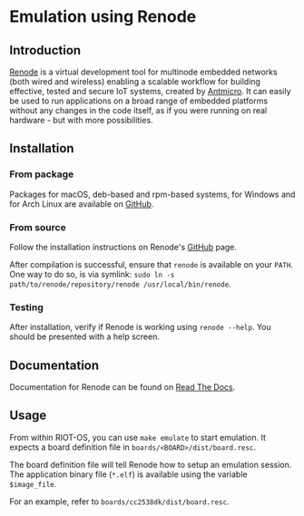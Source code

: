# Emulation using Renode

## Introduction
[Renode](http://renode.io) is a virtual development tool for multinode embedded networks (both wired and wireless) enabling a scalable workflow for building effective, tested and secure IoT systems, created by [Antmicro](http://antmicro.com/blog/2017/08/renode-press-release/).
It can easily be used to run applications on a broad range of embedded platforms without any changes in the code itself, as if you were running on real hardware - but with more possibilities.

## Installation

### From package
Packages for macOS, deb-based and rpm-based systems, for Windows and for Arch Linux are available on [GitHub](https://github.com/renode/renode/releases/latest).

### From source
Follow the installation instructions on Renode's [GitHub](https://github.com/renode/renode#installation) page.

After compilation is successful, ensure that `renode` is available on your `PATH`. One way to do so, is via symlink: `sudo ln -s path/to/renode/repository/renode /usr/local/bin/renode`.

### Testing
After installation, verify if Renode is working using `renode --help`. You should be presented with a help screen.

## Documentation
Documentation for Renode can be found on [Read The Docs](https://renode.readthedocs.io).

## Usage
From within RIOT-OS, you can use `make emulate` to start emulation. It expects a board definition file in `boards/<BOARD>/dist/board.resc`.

The board definition file will tell Renode how to setup an emulation session. The application binary file (`*.elf`) is available using the variable `$image_file`.

For an example, refer to `boards/cc2538dk/dist/board.resc`.
